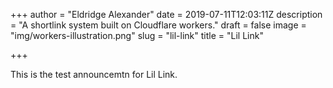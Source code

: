 +++
author = "Eldridge Alexander"
date = 2019-07-11T12:03:11Z
description = "A shortlink system built on Cloudflare workers."
draft = false
image = "img/workers-illustration.png"
slug = "lil-link"
title = "Lil Link"

+++

This is the test announcemtn for Lil Link.